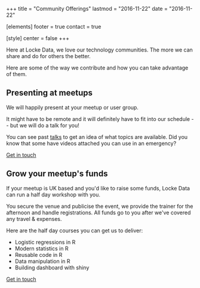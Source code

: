 +++
title = "Community Offerings"
lastmod = "2016-11-22"
date = "2016-11-22"

[elements]
  footer = true
  contact = true



[style]
  center = false
+++

Here at Locke Data, we love our technology communities. The more we can share and do for others the better.

Here are some of the way we contribute and how you can take advantage of them.

## Presenting at meetups
We will happily present at your meetup or user group.

It might have to be remote and it will definitely have to fit into our schedule -- but we will do a talk for you!

You can see past [talks](//itsalocke.com/talks) to get an idea of what topics are available. Did you know that some have videos attached you can use in an emergency?

<a class="btn btn-primary" href="//itsalocke.com/#contact" role="button">Get in touch</a>

## Grow your meetup's funds
If your meetup is UK based and you'd like to raise some funds, Locke Data can run a half day workshop with you.

You secure the venue and publicise the event, we provide the trainer for the afternoon and handle registrations. All funds go to you after we've covered any travel & expenses.

Here are the half day courses you can get us to deliver:

- Logistic regressions in R
- Modern statistics in R
- Reusable code in R
- Data manipulation in R
- Building dashboard with shiny

<a class="btn btn-primary" href="//itsalocke.com/#contact" role="button">Get in touch</a>